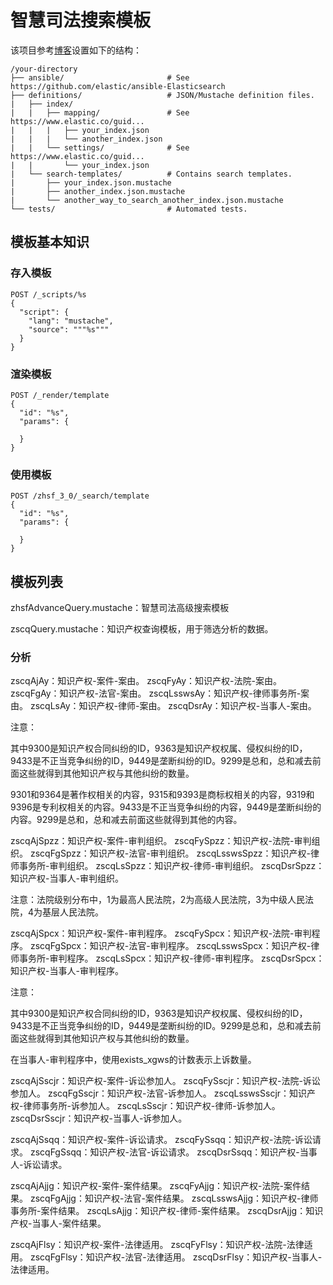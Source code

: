 # 智慧司法搜索模板

该项目参考[博客](https://fostermade.co/blog/testing-elasticsearch-and-simplifying-query-building)设置如下的结构：

```
/your-directory
├── ansible/                       # See https://github.com/elastic/ansible-Elasticsearch
├── definitions/                   # JSON/Mustache definition files.
|   ├── index/
|   |   ├── mapping/               # See https://www.elastic.co/guid...
|   |   |   ├── your_index.json
|   |   |   └── another_index.json
|   |   └── settings/              # See https://www.elastic.co/guid...
|   |       └── your_index.json
|   └── search-templates/          # Contains search templates.
|       ├── your_index.json.mustache
|       ├── another_index.json.mustache
|       └── another_way_to_search_another_index.json.mustache
└── tests/                         # Automated tests.
```

## 模板基本知识

### 存入模板

```
POST /_scripts/%s
{
  "script": {
    "lang": "mustache",
    "source": """%s"""
  }
}
```

### 渲染模板

```
POST /_render/template
{
  "id": "%s",
  "params": {
    
  }
}
```

### 使用模板

```
POST /zhsf_3_0/_search/template
{
  "id": "%s",
  "params": {
    
  }
}
```

## 模板列表

zhsfAdvanceQuery.mustache：智慧司法高级搜索模板

zscqQuery.mustache：知识产权查询模板，用于筛选分析的数据。

### 分析

zscqAjAy：知识产权-案件-案由。
zscqFyAy：知识产权-法院-案由。
zscqFgAy：知识产权-法官-案由。
zscqLsswsAy：知识产权-律师事务所-案由。
zscqLsAy：知识产权-律师-案由。
zscqDsrAy：知识产权-当事人-案由。

注意：

其中9300是知识产权合同纠纷的ID，9363是知识产权权属、侵权纠纷的ID，9433是不正当竞争纠纷的ID，9449是垄断纠纷的ID。9299是总和，总和减去前面这些就得到其他知识产权与其他纠纷的数量。

9301和9364是著作权相关的内容，9315和9393是商标权相关的内容，9319和9396是专利权相关的内容。9433是不正当竞争纠纷的内容，9449是垄断纠纷的内容。9299是总和，总和减去前面这些就得到其他的内容。

zscqAjSpzz：知识产权-案件-审判组织。
zscqFySpzz：知识产权-法院-审判组织。
zscqFgSpzz：知识产权-法官-审判组织。
zscqLsswsSpzz：知识产权-律师事务所-审判组织。
zscqLsSpzz：知识产权-律师-审判组织。
zscqDsrSpzz：知识产权-当事人-审判组织。

注意：法院级别分布中，1为最高人民法院，2为高级人民法院，3为中级人民法院，4为基层人民法院。

zscqAjSpcx：知识产权-案件-审判程序。
zscqFySpcx：知识产权-法院-审判程序。
zscqFgSpcx：知识产权-法官-审判程序。
zscqLsswsSpcx：知识产权-律师事务所-审判程序。
zscqLsSpcx：知识产权-律师-审判程序。
zscqDsrSpcx：知识产权-当事人-审判程序。

注意：

其中9300是知识产权合同纠纷的ID，9363是知识产权权属、侵权纠纷的ID，9433是不正当竞争纠纷的ID，9449是垄断纠纷的ID。9299是总和，总和减去前面这些就得到其他知识产权与其他纠纷的数量。

在当事人-审判程序中，使用exists_xgws的计数表示上诉数量。

zscqAjSscjr：知识产权-案件-诉讼参加人。
zscqFySscjr：知识产权-法院-诉讼参加人。
zscqFgSscjr：知识产权-法官-诉参加人。
zscqLsswsSscjr：知识产权-律师事务所-诉参加人。
zscqLsSscjr：知识产权-律师-诉参加人。
zscqDsrSscjr：知识产权-当事人-诉参加人。

zscqAjSsqq：知识产权-案件-诉讼请求。
zscqFySsqq：知识产权-法院-诉讼请求。
zscqFgSsqq：知识产权-法官-诉讼请求。
zscqDsrSsqq：知识产权-当事人-诉讼请求。

zscqAjAjjg：知识产权-案件-案件结果。
zscqFyAjjg：知识产权-法院-案件结果。
zscqFgAjjg：知识产权-法官-案件结果。
zscqLsswsAjjg：知识产权-律师事务所-案件结果。
zscqLsAjjg：知识产权-律师-案件结果。
zscqDsrAjjg：知识产权-当事人-案件结果。

zscqAjFlsy：知识产权-案件-法律适用。
zscqFyFlsy：知识产权-法院-法律适用。
zscqFgFlsy：知识产权-法官-法律适用。
zscqDsrFlsy：知识产权-当事人-法律适用。

